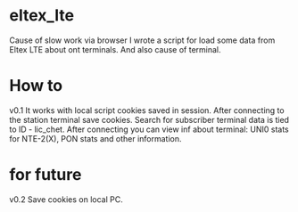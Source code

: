 # eltex_lte
Cause of slow work via browser I wrote a script for load some data from Eltex LTE about ont terminals. And also cause of terminal.

# How to
v0.1
It works with local script cookies saved in session. After connecting to the station terminal save cookies. 
Search for subscriber terminal data is tied to ID - lic_chet.
After connecting you can view inf about terminal: UNI0 stats for NTE-2(X), PON stats and other information.

# for future
v0.2 
Save cookies on local PC.
